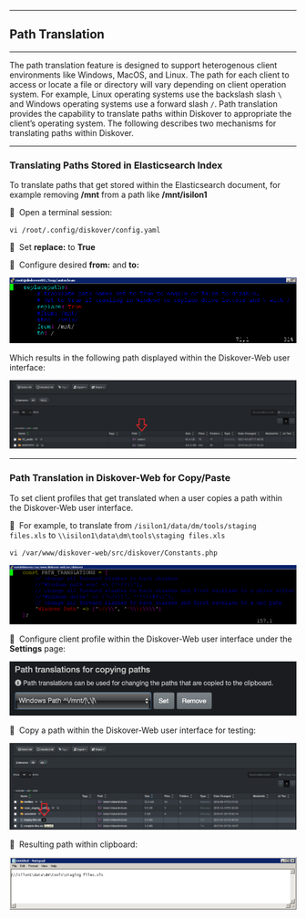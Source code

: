 ___
## Path Translation
___

The path translation feature is designed to support heterogenous client environments like Windows, MacOS, and Linux. The path for each client to access or locate a file or directory will vary depending on client operation system. For example, Linux operating systems use the backslash slash `\` and Windows operating systems use a forward slash `/`. Path translation provides the capability to translate paths within Diskover to appropriate the client’s operating system. The following describes two mechanisms for translating paths within Diskover.

___
### Translating Paths Stored in Elasticsearch Index

To translate paths that get stored within the Elasticsearch document, for example removing **/mnt** from a path like **/mnt/isilon1**

🔴 &nbsp;Open a terminal session:
```
vi /root/.config/diskover/config.yaml
```

🔴 &nbsp;Set **replace:** to **True**

🔴 &nbsp;Configure desired **from:** and **to:**

![Image: Enabling Paths Translation](images/image_paths_translation_config_from_and_to.png)

Which results in the following path displayed within the Diskover-Web user interface:

![Image: Path Translation Displayed in User Interface](images/image_paths_translation_search_results_pane_path_column.png)

___
### Path Translation in Diskover-Web for Copy/Paste

To set client profiles that get translated when a user copies a path within the Diskover-Web user interface. 

🔴 &nbsp;For example, to translate from `/isilon1/data/dm/tools/staging files.xls` to `\\isilon1\data\dm\tools\staging files.xls`
```
vi /var/www/diskover-web/src/diskover/Constants.php
```

![Image: Paths Translation Settings](images/image_paths_translation_settings_in_terminal.png)

🔴 &nbsp;Configure client profile within the Diskover-Web user interface under the **Settings** page:

<img src="images/image_paths_translation_settings_in_diskover_ui.png" width="600">

🔴 &nbsp;Copy a path within the Diskover-Web user interface for testing:

![Image: Pasted Path Within Clipboard](images/image_paths_translation_copy_path_from_diskover_ui.png)

🔴 &nbsp;Resulting path within clipboard:

![Image: Pasted Path Within Clipboard](images/image_paths_translation_paste_path_in_clipboard.png)

